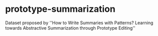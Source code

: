 # prototype-summarization
Dataset proposed by ''How to Write Summaries with Patterns? Learning towards Abstractive Summarization through Prototype Editing''
